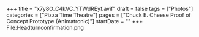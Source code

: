 +++
title = "x7y8O_C4kVC_YTWdREyf.avif"
draft = false
tags = ["Photos"]
categories = ["Pizza Time Theatre"]
pages = ["Chuck E. Cheese Proof of Concept Prototype (Animatronic)"]
startDate = ""
+++
File:Headturnconfirmation.png
